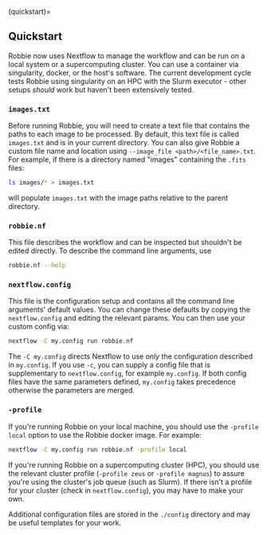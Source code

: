 (quickstart)=
## Quickstart
Robbie now uses Nextflow to manage the workflow and can be run on a local system or a supercomputing cluster. You can use a container via singularity, docker, or the host's software. The current development cycle tests Robbie using singularity on an HPC with the Slurm executor - other setups *should* work but haven't been extensively tested.

### `images.txt`
Before running Robbie, you will need to create a text file that contains the paths to each image to be processed. By default, this text file is called `images.txt` and is in your current directory. You can also give Robbie a custom file name and location using `--image_file <path>/<file_name>.txt`. For example, if there is a directory named "images" containing the `.fits` files:

``` bash
ls images/* > images.txt
```

will populate `images.txt` with the image paths relative to the parent directory.

### `robbie.nf`
This file describes the workflow and can be inspected but shouldn't be edited directly. To describe the command line arguments, use
``` bash
robbie.nf --help
```

### `nextflow.config`
This file is the configuration setup and contains all the command line arguments' default values. You can change these defaults by copying the `nextflow.config` and editing the relevant params. You can then use your custom config via:
``` bash
nextflow -C my.config run robbie.nf
```
The `-C my.config` directs Nextflow to use *only* the configuration described in `my.config`. If you use `-c`, you can supply a config file that is supplementary to `nextflow.config`, for example `my.config`. If both config files have the same parameters defined, `my.config` takes precedence otherwise the parameters are merged.

### `-profile`

If you're running Robbie on your local machine, you should use the `-profile local` option to use the Robbie docker image. For example:

``` bash
nextflow -C my.config run robbie.nf -profile local
```

If you're running Robbie on a supercomputing cluster (HPC), you should use the relevant cluster profile (`-profile zeus` or `-profile magnus`) to assure you're using the cluster's job queue (such as Slurm). If there isn't a profile for your cluster (check in `nextflow.config`), you may have to make your own.

Additional configuration files are stored in the `./config` directory and may be useful templates for your work.
